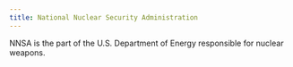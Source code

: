 ```yaml
---
title: National Nuclear Security Administration
---
```

NNSA is the part of the U.S. Department of Energy responsible for nuclear weapons.